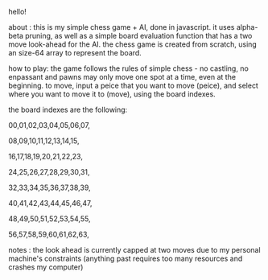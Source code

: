 hello!

about : 
this is my simple chess game + AI, done in javascript.
it uses alpha-beta pruning, as well as a simple board evaluation function that has a two move look-ahead for the AI.
the chess game is created from scratch, using an size-64 array to represent the board.

how to play:
the game follows the rules of simple chess - no castling, no enpassant and pawns may only move one spot at a time, even at the beginning.
to move, input a peice that you want to move (peice), and select where you want to move it to (move), using the board indexes.

the board indexes are the following:

00,01,02,03,04,05,06,07,

08,09,10,11,12,13,14,15,

16,17,18,19,20,21,22,23,

24,25,26,27,28,29,30,31,

32,33,34,35,36,37,38,39,

40,41,42,43,44,45,46,47,

48,49,50,51,52,53,54,55,

56,57,58,59,60,61,62,63,

notes : 
the look ahead is currently capped at two moves due to my personal machine's constraints (anything past requires too many resources and crashes my computer)
